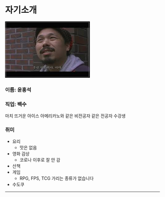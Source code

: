 # 자기소개

<img src="./giveup.jpg"/>

### 이름: 윤홍석

### 직업: ~~백수~~

마치 뜨거운 아이스 아메리카노와 같은 비전공자 같은 전공자 수강생

### 취미
- 요리
  - 맛은 없음
- 영화 감상
  - 코로나 이후로 잘 안 감
- 산책
- 게임
    - RPG, FPS, TCG 가리는 종류가 없습니다
- 수도쿠
--- 
